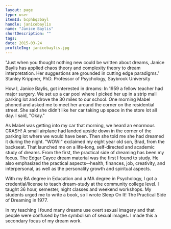 ```yaml
---
layout: page
type: user
itemId: bcphbq3bayl
handle: janicebaylis
name: "Janice Baylis"
shortDescription: ""
tags:
date: 2015-03-24
profileImg: janicebaylis.jpg
---
```


"Just when you thought nothing new could be written about dreams, Janice Baylis has applied chaos theory and complexity theory to dream interpretation. Her suggestions are grounded in cutting edge paradigms." Stanley Krippner, PhD. Professor of Psychology, Saybrook University

How I, Janice Baylis, got interested in dreams: In 1959 a fellow teacher had major surgery. We set up a car pool where I picked her up in a strip mall parking lot and drove the 30 miles to our school.  One morning Mabel phoned and asked me to meet her around the corner on the residential street.  She said she didn't like her car taking up space in the store lot all day. 
I said, "Okay."

As Mabel was getting into my car that morning, we heard an enormous CRASH!  A small airplane had landed upside down in the corner of the parking lot where we would have been.  Then she told me she had dreamed it during the night. "WOW!" exclaimed my eight year old son, Brad, from the backseat.
  That launched me on a life-long, self-directed and academic study of dreams. From the first, the practical side of dreaming has been my focus.  The Edgar Cayce dream material was the first I found to study.  He also emphasized the practical aspects--health, finances, job, creativity, and interpersonal, as well as the personality growth and spiritual aspects.

With my BA degree in Education and a MA degree in Psychology, I got a credential/license to teach dream-study at the community college level.  I taught 36 hour, semester, night classes and weekend workshops.  My students urged me to write a book, so I wrote Sleep On It! The Practical Side of Dreaming in 1977. 

In my teaching I found many dreams use overt sexual imagery and that people were confused by the symbolism of sexual images.  I made this a secondary focus of my dream work.
